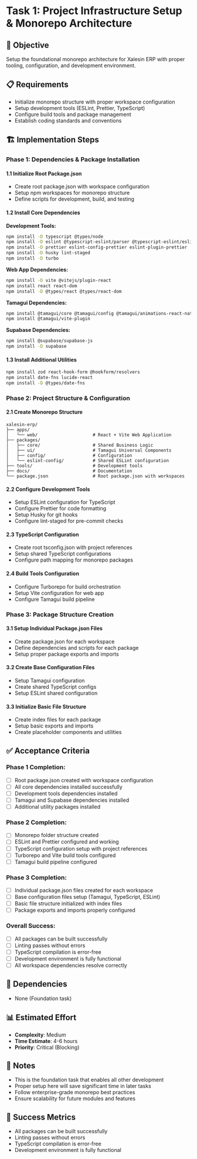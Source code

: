 # Task 1: Project Infrastructure Setup & Monorepo Architecture

## 🎯 Objective
Setup the foundational monorepo architecture for Xalesin ERP with proper tooling, configuration, and development environment.

## 📋 Requirements
- Initialize monorepo structure with proper workspace configuration
- Setup development tools (ESLint, Prettier, TypeScript)
- Configure build tools and package management
- Establish coding standards and conventions

## 🏗️ Implementation Steps

### Phase 1: Dependencies & Package Installation

#### 1.1 Initialize Root Package.json
- Create root package.json with workspace configuration
- Setup npm workspaces for monorepo structure
- Define scripts for development, build, and testing

#### 1.2 Install Core Dependencies
**Development Tools:**
```bash
npm install -D typescript @types/node
npm install -D eslint @typescript-eslint/parser @typescript-eslint/eslint-plugin
npm install -D prettier eslint-config-prettier eslint-plugin-prettier
npm install -D husky lint-staged
npm install -D turbo
```

**Web App Dependencies:**
```bash
npm install -D vite @vitejs/plugin-react
npm install react react-dom
npm install -D @types/react @types/react-dom
```

**Tamagui Dependencies:**
```bash
npm install @tamagui/core @tamagui/config @tamagui/animations-react-native
npm install @tamagui/vite-plugin
```

**Supabase Dependencies:**
```bash
npm install @supabase/supabase-js
npm install -D supabase
```

#### 1.3 Install Additional Utilities
```bash
npm install zod react-hook-form @hookform/resolvers
npm install date-fns lucide-react
npm install -D @types/date-fns
```

### Phase 2: Project Structure & Configuration

#### 2.1 Create Monorepo Structure
```
xalesin-erp/
├── apps/
│   └── web/                     # React + Vite Web Application
├── packages/
│   ├── core/                    # Shared Business Logic
│   ├── ui/                      # Tamagui Universal Components
│   ├── config/                  # Configuration
│   └── eslint-config/           # Shared ESLint configuration
├── tools/                       # Development tools
├── docs/                        # Documentation
└── package.json                 # Root package.json with workspaces
```

#### 2.2 Configure Development Tools
- Setup ESLint configuration for TypeScript
- Configure Prettier for code formatting
- Setup Husky for git hooks
- Configure lint-staged for pre-commit checks

#### 2.3 TypeScript Configuration
- Create root tsconfig.json with project references
- Setup shared TypeScript configurations
- Configure path mapping for monorepo packages

#### 2.4 Build Tools Configuration
- Configure Turborepo for build orchestration
- Setup Vite configuration for web app
- Configure Tamagui build pipeline

### Phase 3: Package Structure Creation

#### 3.1 Setup Individual Package.json Files
- Create package.json for each workspace
- Define dependencies and scripts for each package
- Setup proper package exports and imports

#### 3.2 Create Base Configuration Files
- Setup Tamagui configuration
- Create shared TypeScript configs
- Setup ESLint shared configuration

#### 3.3 Initialize Basic File Structure
- Create index files for each package
- Setup basic exports and imports
- Create placeholder components and utilities

## ✅ Acceptance Criteria

### Phase 1 Completion:
- [ ] Root package.json created with workspace configuration
- [ ] All core dependencies installed successfully
- [ ] Development tools dependencies installed
- [ ] Tamagui and Supabase dependencies installed
- [ ] Additional utility packages installed

### Phase 2 Completion:
- [ ] Monorepo folder structure created
- [ ] ESLint and Prettier configured and working
- [ ] TypeScript configuration setup with project references
- [ ] Turborepo and Vite build tools configured
- [ ] Tamagui build pipeline configured

### Phase 3 Completion:
- [ ] Individual package.json files created for each workspace
- [ ] Base configuration files setup (Tamagui, TypeScript, ESLint)
- [ ] Basic file structure initialized with index files
- [ ] Package exports and imports properly configured

### Overall Success:
- [ ] All packages can be built successfully
- [ ] Linting passes without errors
- [ ] TypeScript compilation is error-free
- [ ] Development environment is fully functional
- [ ] All workspace dependencies resolve correctly

## 🔗 Dependencies
- None (Foundation task)

## 📊 Estimated Effort
- **Complexity**: Medium
- **Time Estimate**: 4-6 hours
- **Priority**: Critical (Blocking)

## 📝 Notes
- This is the foundation task that enables all other development
- Proper setup here will save significant time in later tasks
- Follow enterprise-grade monorepo best practices
- Ensure scalability for future modules and features

## 🎯 Success Metrics
- All packages can be built successfully
- Linting passes without errors
- TypeScript compilation is error-free
- Development environment is fully functional